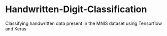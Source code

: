 # Handwritten-Digit-Classification
Classifying handwritten data present in the MNIS dataset using Tensorflow and Keras
